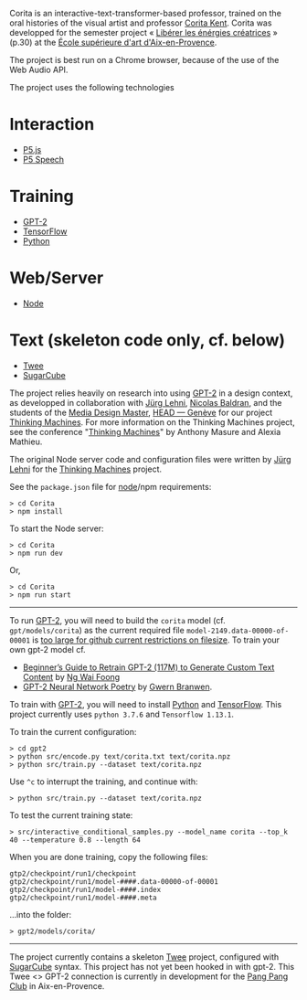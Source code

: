 Corita is an interactive-text-transformer-based professor, trained on the oral histories of the visual artist and professor [Corita Kent](https://en.wikipedia.org/wiki/Corita_Kent). Corita was developped for the semester project « [Libérer les énérgies créatrices](http://esaaix.fr/IMG/pdf/esaaix_livret__2019_2020__fevrier2_web_.pdf) » (p.30) at the [École supérieure d'art d'Aix-en-Provence](http://ecole-art-aix.fr).

The project is best run on a Chrome browser, because of the use of the Web Audio API.

The project uses the following technologies

# Interaction
- [P5.js](http://p5js.org)
- [P5 Speech](https://idmnyu.github.io/p5.js-speech/)

# Training
- [GPT-2](https://openai.com/blog/better-language-models/)
- [TensorFlow](https://www.tensorflow.org)
- [Python](https://www.python.org/downloads/)

# Web/Server
- [Node](http://nodejs.org/)

# Text (skeleton code only, cf. below)
- [Twee](https://twinery.org/cookbook/terms/terms_twee.html)
- [SugarCube](https://www.motoslave.net/sugarcube/2/docs/)

The project relies heavily on research into using [GPT-2](https://openai.com/blog/better-language-models/) in a design context, as developped in collaboration with [Jürg Lehni](http://juerglehni.com), [Nicolas Baldran](https://www.hesge.ch/head/annuaire/nicolas-baldran), and the students of the [Media Design Master](https://www.hesge.ch/head/formations-recherche/master-en-media-design), [HEAD — Genève](https://www.hesge.ch/head/) for our project [Thinking Machines](https://github.com/abstractmachine/ThinkingMachines). For more information on the Thinking Machines project, see the conference "[Thinking Machines](http://www.anthonymasure.com/en/conferences/2020-01-thinking-machines-bal-paris)" by Anthony Masure and Alexia Mathieu.

The original Node server code and configuration files were written by [Jürg Lehni](http://juerglehni.com) for the [Thinking Machines](https://github.com/abstractmachine/ThinkingMachines) project.

See the `package.json` file for [node](http://nodejs.org/)/npm requirements:

```
> cd Corita
> npm install
```

To start the Node server:

```
> cd Corita
> npm run dev
```

Or,

```
> cd Corita
> npm run start
```

- - - -

To run [GPT-2](https://openai.com/blog/better-language-models/), you will need to build the `corita` model (cf. `gpt/models/corita`) as the current required file `model-2149.data-00000-of-00001` is [too large for github current restrictions on filesize](https://help.github.com/en/github/managing-large-files/conditions-for-large-files). To train your own gpt-2 model cf.

- [Beginner’s Guide to Retrain GPT-2 (117M) to Generate Custom Text Content](https://medium.com/@ngwaifoong92/beginners-guide-to-retrain-gpt-2-117m-to-generate-custom-text-content-8bb5363d8b7f) by [Ng Wai Foong](https://medium.com/@ngwaifoong92)
- [GPT-2 Neural Network Poetry](https://www.gwern.net/GPT-2) by [Gwern Branwen](https://www.gwern.net/).

To train with [GPT-2](https://openai.com/blog/better-language-models/), you will need to install [Python](https://www.python.org/downloads/) and [TensorFlow](https://www.tensorflow.org). This project currently uses `python 3.7.6` and `Tensorflow 1.13.1`.

To train the current configuration:

```
> cd gpt2
> python src/encode.py text/corita.txt text/corita.npz
> python src/train.py --dataset text/corita.npz
```

Use `^c` to interrupt the training, and continue with:

```
> python src/train.py --dataset text/corita.npz
```

To test the current training state:

```
> src/interactive_conditional_samples.py --model_name corita --top_k 40 --temperature 0.8 --length 64
```

When you are done training, copy the following files:

```
gtp2/checkpoint/run1/checkpoint
gtp2/checkpoint/run1/model-####.data-00000-of-00001
gtp2/checkpoint/run1/model-####.index
gtp2/checkpoint/run1/model-####.meta
```

...into the folder:

```
> gpt2/models/corita/
```

- - - -

The project currently contains a skeleton [Twee](https://twinery.org/cookbook/terms/terms_twee.html) project, configured with [SugarCube](https://www.motoslave.net/sugarcube/2/docs/) syntax. This project has not yet been hooked in with gpt-2. This Twee <> GPT-2 connection is currently in development for the [Pang Pang Club](http://pangpangclub.itch.io) in Aix-en-Provence.